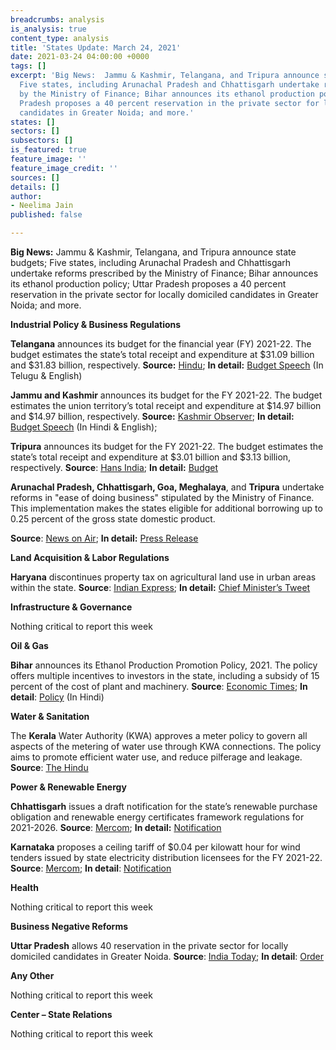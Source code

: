 ```yaml
---
breadcrumbs: analysis
is_analysis: true
content_type: analysis
title: 'States Update: March 24, 2021'
date: 2021-03-24 04:00:00 +0000
tags: []
excerpt: 'Big News:  Jammu & Kashmir, Telangana, and Tripura announce state budgets;
  Five states, including Arunachal Pradesh and Chhattisgarh undertake reforms prescribed
  by the Ministry of Finance; Bihar announces its ethanol production policy; Uttar
  Pradesh proposes a 40 percent reservation in the private sector for locally domiciled
  candidates in Greater Noida; and more.'
states: []
sectors: []
subsectors: []
is_featured: true
feature_image: ''
feature_image_credit: ''
sources: []
details: []
author:
- Neelima Jain
published: false

---
```

**Big News:** Jammu & Kashmir, Telangana, and Tripura announce state budgets; Five states, including Arunachal Pradesh and Chhattisgarh undertake reforms prescribed by the Ministry of Finance; Bihar announces its ethanol production policy; Uttar Pradesh proposes a 40 percent reservation in the private sector for locally domiciled candidates in Greater Noida; and more.

**Industrial Policy & Business Regulations**

**Telangana** announces its budget for the financial year (FY) 2021-22. The budget estimates the state’s total receipt and expenditure at $31.09 billion and $31.83 billion, respectively. **Source:** [Hindu](https://www.thehindu.com/news/national/telangana/telangana-budget-outlay-is-230-lakh-cr/article34101138.ece); **In detail:** [Budget Speech](https://finance.telangana.gov.in/FM-Budget-Speech.jsp) (In Telugu & English)

**Jammu and Kashmir** announces its budget for the FY 2021-22. The budget estimates the union territory’s total receipt and expenditure at $14.97 billion and $14.97 billion, respectively. **Source:** [Kashmir Observer](https://kashmirobserver.net/2021/03/17/centre-unveils-over-rs-1lakh-crore-budget-of-jk-for-2021-22/); **In detail:** [Budget Speech](https://dea.gov.in/sites/default/files/Budget%20Speech%202021-22.pdf) (In Hindi & English);

**Tripura** announces its budget for the FY 2021-22. The budget estimates the state’s total receipt and expenditure at $3.01 billion and $3.13 billion, respectively. **Source**: [Hans India](https://www.thehansindia.com/news/national/rs-22724-crore-tax-free-deficit-budget-presented-in-tripura-677609); **In detail:** [Budget](https://tripura.gov.in/sites/default/files/Budget_At_a_Glance_2021-22.pdf)

**Arunachal Pradesh, Chhattisgarh, Goa, Meghalaya**, and **Tripura** undertake reforms in "ease of doing business" stipulated by the Ministry of Finance. This implementation makes the states eligible for additional borrowing up to 0.25 percent of the gross state domestic product.

**Source**: [News on Air](file:///C:/Users/present/AppData/Local/Microsoft/Windows/INetCache/Content.Outlook/6PANBVMB/CSIS%20Mar%2019.docx); **In detail:** [Press Release](https://pib.gov.in/PressReleasePage.aspx?PRID=1706246)

**Land Acquisition & Labor Regulations**

**Haryana** discontinues property tax on agricultural land use in urban areas within the state. **Source**: [Indian Express](https://indianexpress.com/article/cities/chandigarh/haryana-no-property-tax-on-agri-land-in-urban-areas-7231707/); **In detail:** [Chief Minister’s Tweet](https://twitter.com/cmohry/status/1372114157407891465?s=20)

**Infrastructure & Governance**

Nothing critical to report this week

**Oil & Gas**

**Bihar** announces its Ethanol Production Promotion Policy, 2021. The policy offers multiple incentives to investors in the state, including a subsidy of 15 percent of the cost of plant and machinery. **Source**: [Economic Times](https://energy.economictimes.indiatimes.com/news/oil-and-gas/bihar-becomes-first-state-to-have-own-ethanol-policy-for-biofuel/81598341); **In detail**: [Policy](https://state.bihar.gov.in/industries/cache/26/24-Mar-21/SHOW_DOCS/circular-gov-757-dtd-17-03-21.pdf) (In Hindi)

**Water & Sanitation**

The **Kerala** Water Authority (KWA) approves a meter policy to govern all aspects of the metering of water use through KWA connections. The policy aims to promote efficient water use, and reduce pilferage and leakage. **Source**: [The Hindu](https://www.thehindu.com/news/national/kerala/kwa-comes-out-with-meter-policy/article34124685.ece)

**Power & Renewable Energy**

**Chhattisgarh** issues a draft notification for the state’s renewable purchase obligation and renewable energy certificates framework regulations for 2021-2026. **Source**: [Mercom](https://mercomindia.com/chhattisgarh-releases-draft-rpo-regulations/); **In detail:** [Notification](http://www.cserc.gov.in/upload/upload_news/12-03-2021_16155430961.pdf)

**Karnataka** proposes a ceiling tariff of $0.04 per kilowatt hour for wind tenders issued by state electricity distribution licensees for the FY 2021-22. **Source**: [Mercom](https://mercomindia.com/karnataka-ceiling-tariff-wind-tenders/); **In detail**: [Notification](https://karunadu.karnataka.gov.in/kerc/Discussion%20papers%20%20Draft%20Discussion%20papers/Discussion%20Papers/Inviting%20Comments%20Discussion%20paper%20on%20Determination%20of%20Generic%20taiff%20for%20Wind%20Power%20Projects%20.pdf)

**Health**

Nothing critical to report this week

**Business Negative Reforms**

**Uttar Pradesh** allows 40 reservation in the private sector for locally domiciled candidates in Greater Noida. **Source**: [India Today](https://www.indiatoday.in/india/story/up-govt-implements-reservations-for-locals-in-private-jobs-in-greater-noida-1780496-2021-03-17); **In detail**: [Order](https://www.greaternoidaauthority.in/oo_emp_15321)

**Any Other**

Nothing critical to report this week

**Center – State Relations**

Nothing critical to report this week